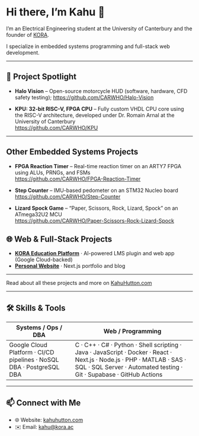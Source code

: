 <!--
  Profile README for CARWHO (Kahu Hutton)
-->

# Hi there, I’m Kahu 👋

I’m an Electrical Engineering student at the University of Canterbury and the founder of [KORA](https://www.kora.ac/).  

I specialize in embedded systems programming and full-stack web development.

---

## 🚀 Project Spotlight

- **Halo Vision** – Open-source motorcycle HUD (software, hardware, CFD safety testing); 
  https://github.com/CARWHO/Halo-Vision

- **KPU: 32-bit RISC-V, FPGA CPU** – Fully custom VHDL CPU core using the RISC-V architecture, developed under Dr. Romain Arnal at the University of Canterbury  
  https://github.com/CARWHO/KPU

---

## Other Embedded Systems Projects

- **FPGA Reaction Timer** – Real-time reaction timer on an ARTY7 FPGA using ALUs, PRNGs, and FSMs  
  https://github.com/CARWHO/FPGA-Reaction-Timer

- **Step Counter** – IMU-based pedometer on an STM32 Nucleo board  
  https://github.com/CARWHO/Step-Counter

- **Lizard Spock Game** – “Paper, Scissors, Rock, Lizard, Spock” on an ATmega32U2 MCU  
  https://github.com/CARWHO/Paper-Scissors-Rock-Lizard-Spock

## 🌐 Web & Full-Stack Projects

- **[KORA Education Platform](https://www.kahuhutton.com/work/kora)** · AI-powered LMS plugin and web app (Google Cloud-backed)  
- **[Personal Website](https://github.com/CARWHO/Personal-Site)** · Next.js portfolio and blog  

---

Read about all these projects and more on [KahuHutton.com](https://www.kahuhutton.com/work)

---

## 🛠️ Skills & Tools

| Systems / Ops / DBA                              | Web / Programming                                                                                                                                                    |
| ------------------------------------------------- | ------------------------------------------------------------------------------------------------------------------------------------------------------------------- |
| Google Cloud Platform · CI/CD pipelines · NoSQL DBA · PostgreSQL DBA | C · C++ · C# · Python · Shell scripting · Java · JavaScript · Docker · React · Next.js · Node.js · PHP · MATLAB · SAS · SQL · SQL Server · Automated testing · Git · Supabase · GitHub Actions |

---

## 📫 Connect with Me

- 🌐 Website: [kahuhutton.com](https://kahuhutton.com)  
- ✉️ Email: kahu@kora.ac  
